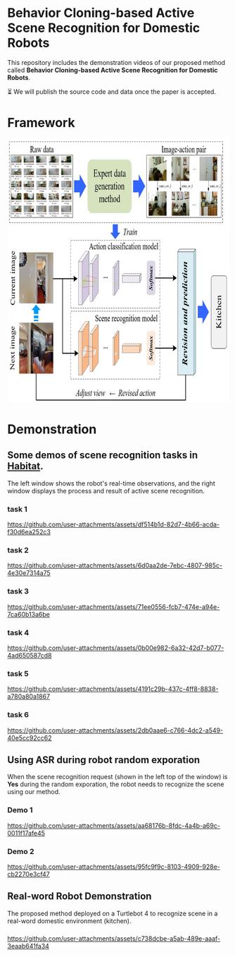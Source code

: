 # Behavior Cloning-based Active Scene Recognition for Domestic Robots

This repository includes the demonstration videos of our proposed method called **Behavior Cloning-based Active Scene Recognition for Domestic Robots**. 

:hourglass_flowing_sand: We will publish the source code and data once the paper is accepted. 


# Framework

<p align="center">
<img src="https://github.com/simpleliu66/ASR/blob/main/img/framework.jpg" height= "600" width="800">
</p>


# Demonstration
## Some demos of scene recognition tasks in [**Habitat**](https://aihabitat.org/datasets/hm3d/).
The left window shows the robot's real-time observations, and the right window displays the process and result of active scene recognition.

### task 1
https://github.com/user-attachments/assets/df514b1d-82d7-4b66-acda-f30d6ea252c3

### task 2
https://github.com/user-attachments/assets/6d0aa2de-7ebc-4807-985c-4e30e7314a75

### task 3
https://github.com/user-attachments/assets/71ee0556-fcb7-474e-a94e-7ca60b13a6be

### task 4
https://github.com/user-attachments/assets/0b00e982-6a32-42d7-b077-4ad650587cd8

### task 5
https://github.com/user-attachments/assets/4191c29b-437c-4ff8-8838-a780a80a1867

### task 6
https://github.com/user-attachments/assets/2db0aae6-c766-4dc2-a549-40e5cc92cc62

## Using ASR during robot random exporation
When the scene recognition request (shown in the left top of the window) is **Yes** during the random exporation, the robot needs to recognize the scene using our method. 

### Demo 1
https://github.com/user-attachments/assets/aa68176b-8fdc-4a4b-a69c-0011f17afe45

### Demo 2
https://github.com/user-attachments/assets/95fc9f9c-8103-4909-928e-cb2270e3cf47

## Real-word Robot Demonstration
The proposed method deployed on a Turtlebot 4 to recognize scene in a real-word domestic environment (kitchen).
###  
https://github.com/user-attachments/assets/c738dcbe-a5ab-489e-aaaf-3eaab641fa34
